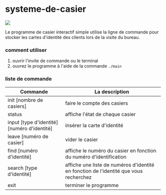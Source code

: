 # systeme-de-casier

<img src="https://media.tenor.com/images/44a4d937f5be76d516c7d909f25cd137/tenor.gif">

Le programme de casier interactif simple utilise la ligne de commande pour stocker les cartes d'identité des clients lors de la visite du bureau.

### comment utiliser

1. ouvrir l'invite de commande ou le terminal
2. ouvrez le programme à l'aide de la commande `./main`

### liste de commande

| Commande                                    | La description                                                                        |
| ------------------------------------------- | ------------------------------------------------------------------------------------- |
| init [nombre de casiers]                    | faire le compte des casiers                                                           |
| status                                      | affiche l'état de chaque casier                                                       |
| input [type d'identité] [numéro d'identité] | insérer la carte d'identité                                                           |
| leave [numéro de casier]                    | vider le casier                                                                       |
| find [numéro d'identité]                    | affiche le numéro du casier en fonction du numéro d'identification                    |
| search [type d'identité]                    | affiche une liste de numéros d'identité en fonction de l'identité que vous recherchez |
| exit                                        | terminer le programme                                                                 |
